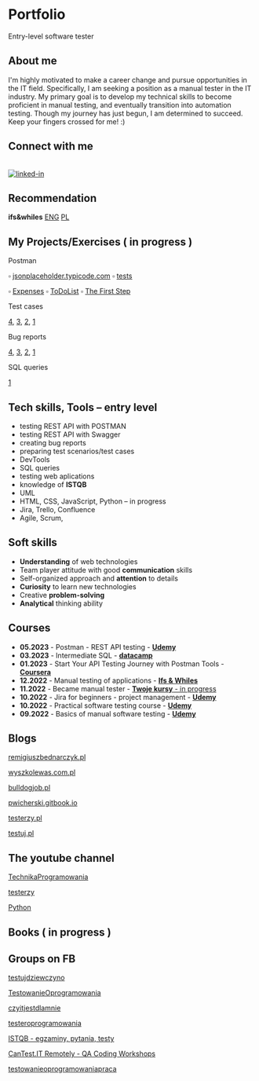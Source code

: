 # Portfolio
Entry-level software tester

## About me
I'm highly motivated to make a career change and pursue opportunities in the IT field. Specifically, I am seeking a position as a manual tester in the IT industry. My primary goal is to develop my technical skills to become proficient in manual testing, and eventually transition into automation testing. Though my journey has just begun, I am determined to succeed. Keep your fingers crossed for me! :)

## Connect with me
<br>[<img align="bottom" alt="linked-in" src="https://img.shields.io/badge/linkedin-%230077B5.svg?&style=for-the-badge&logo=linkedin&logoColor=white" />](https://www.linkedin.com/in/katarzynahoffmann/?locale=en_US)

## Recommendation
**ifs&whiles**
[ENG](https://drive.google.com/file/d/1RgiVHKuR1KXAUJRm1t7NiTfMuR4Sb8kO/view?usp=sharing)
[PL](https://drive.google.com/file/d/1-w2egSmbkn7lZKqrPgcTD77YqS066p5f/view?usp=sharing)

## My Projects/Exercises ( in progress )

Postman

:white_small_square: [jsonplaceholder.typicode.com](https://drive.google.com/file/d/1H8QprI8LFu5jaOlH7XT5NpSM0W8hZjXJ/view?usp=sharing)                :white_small_square: [tests](https://drive.google.com/file/d/1toqMlwENDpx0u9gOIKIfVvdy-tyW4-GB/view?usp=sharing)

:white_small_square: [Expenses](https://drive.google.com/file/d/1thGU-H0T__H7z-ZV31BTrBOAnB46mwAx/view?usp=sharing)         :white_small_square: [ToDoList](https://drive.google.com/file/d/1BL-8pGg7JX1EVFOIe3Le1E3Vxw812dDd/view?usp=sharing)                                   :white_small_square: [The First Step](https://drive.google.com/file/d/1Pj-zUHLX53w0ivuofPDXRGqc-G2-oHti/view?usp=share_link)

Test cases

  [4](https://drive.google.com/file/d/1wuvqoQYlxCWLU3aZMM0UMfO9TErLnJlw/view?usp=sharing),
  [3](https://docs.google.com/spreadsheets/d/17fiSA7GDR5Uev4oDt99Ifez0sAXIYD4wCpHSJXJ-V3w/edit?usp=sharing),
  [2](https://docs.google.com/spreadsheets/d/1fAD0jqGxW6MfX8udn8NuTkMs2XUQ1MKpOhOI_7ciz5o/edit?usp=drive_link), 
  [1](https://docs.google.com/spreadsheets/d/1LGv9Bn3lH1zHVDcQjMldOju52sy4QUxQ_6_pyJbBBis/edit?usp=share_link)
  
Bug reports

[4](https://drive.google.com/file/d/1cRhkOmROx9cpRxOE2AUKgV-MkX7BDq5Y/view?usp=sharing), [3](https://drive.google.com/file/d/10jielDyFyX-DBm3BEHsYG25CJcozsnoD/view?usp=share_link), [2](https://drive.google.com/file/d/172xrvE-Tma_0GzUTB7Gq6WXYrUdwQADc/view?usp=share_link), [1](https://drive.google.com/file/d/1w8TIE92ZZT1e3Do-yz_Uy7oQjEexr_ZU/view?usp=share_link)

SQL queries

[1](https://drive.google.com/file/d/1kuSosBbCydpJke2w3olSAOKam73Oed4O/view?usp=share_link)



## Tech skills, Tools – entry level

*	testing REST API with POSTMAN
*	testing REST API with Swagger
*	creating bug reports
*	preparing test scenarios/test cases
* DevTools
* SQL queries
* testing web aplications
*	knowledge of **ISTQB**
*	UML
*	HTML, CSS, JavaScript, Python – in progress
* Jira, Trello, Confluence
*	Agile, Scrum,


## Soft skills
*	**Understanding** of web technologies
*	Team player attitude with good **communication** skills
*	Self-organized approach and **attention** to details
*	**Curiosity** to learn new technologies
*	Creative **problem-solving** 
*	**Analytical** thinking ability

## Courses
* **05.2023** - Postman - REST API testing - [**Udemy**](https://drive.google.com/file/d/1AmstXuQCaXCn-Lqu0aE0PHl5Tsq5zNSs/view?usp=drive_link)
* **03.2023** - Intermediate SQL - [**datacamp**](https://drive.google.com/file/d/1KgqCmUwSuQzVNAJTGIjE42eVNnm7nmAd/view?usp=share_link)
* **01.2023** - Start Your API Testing Journey with Postman Tools - [**Coursera**](https://www.coursera.org/account/accomplishments/certificate/TSRWW9VKUNZC)
* **12.2022** - Manual testing of applications - [**Ifs & Whiles**](https://drive.google.com/file/d/16ziGBzSFcwUCWgOn0UgVhB9X6M7lWAFf/view?usp=share_link)
*	**11.2022** - Became manual tester - [**Twoje kursy** - in progress](https://jak-zostac-testerem.pl/)
*	**10.2022** - Jira for beginners - project management - [**Udemy**](https://drive.google.com/file/d/1eZSeFEA6SvheMDZZiZcdoHCXPQVmwSJA/view?usp=share_link)
*	**10.2022** - Practical software testing course - [**Udemy**](https://drive.google.com/file/d/1kL4zLxVPwz4HweG4yQdVKG0KojdrNQqT/view?usp=share_link)
*	**09.2022** - Basics of manual software testing - [**Udemy**](https://drive.google.com/file/d/1qVzR4buiFkKs5dfxfySw62PaV4Xw7q6z/view?usp=share_link)

## Blogs  
[remigiuszbednarczyk.pl](https://remigiuszbednarczyk.pl/)

[wyszkolewas.com.pl](https://www.wyszkolewas.com.pl/category/testowanie_manualne/)

[bulldogjob.pl](https://bulldogjob.pl/readme/s/q,tester)

[pwicherski.gitbook.io](https://pwicherski.gitbook.io/testowanie-oprogramowania/?fbclid=IwAR2VXnbT0cBI31R4W0eWQCA5Y6eknj191deF2KUTfVw2WJmAU92CkYNE914)

[testerzy.pl](https://testerzy.pl/baza-wiedzy)

[testuj.pl](https://testuj.pl/blog/tester-oprogramowania-baza-wiedzy/)

## The youtube channel
[TechnikaProgramowania](https://www.youtube.com/@TechnikaProgramowania)

[testerzy](https://www.youtube.com/@testerzy)

[Python](https://www.youtube.com/@KacperSieradzinski)

## Books ( in progress )

## Groups on FB
[testujdziewczyno](https://www.facebook.com/groups/testujdziewczyno)

[TestowanieOprogramowania](https://www.facebook.com/groups/TestowanieOprogramowania)

[czyitjestdlamnie](https://www.facebook.com/groups/czyitjestdlamnie)

[testeroprogramowania](https://www.facebook.com/groups/testeroprogramowania)

[ISTQB - egzaminy, pytania, testy](https://www.facebook.com/groups/194288250951242)

[CanTest.IT Remotely - QA Coding Workshops](https://www.facebook.com/groups/cantestitremotely)

[testowanieoprogramowaniapraca](https://www.facebook.com/groups/testowanieoprogramowaniapraca)


